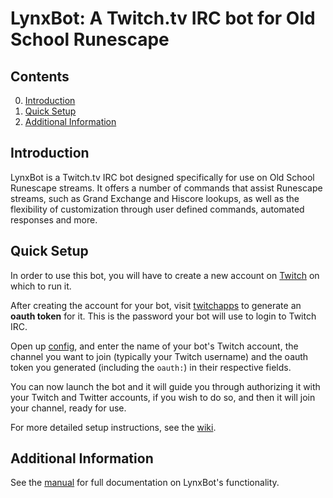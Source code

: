 # LynxBot: A Twitch.tv IRC bot for Old School Runescape

## Contents

0. [Introduction](#introduction)
1. [Quick Setup](#quick-setup)
2. [Additional Information](#additional-information)

## Introduction

LynxBot is a Twitch.tv IRC bot designed specifically for use on Old School
Runescape streams. It offers a number of commands that assist Runescape
streams, such as Grand Exchange and Hiscore lookups, as well as the flexibility
of customization through user defined commands, automated responses and more.

## Quick Setup

In order to use this bot, you will have to create a new account on
[Twitch](http://twitch.tv) on which to run it.

After creating the account for your bot, visit
[twitchapps](https://twitchapps.com/tmi) to generate an **oauth token** for it.
This is the password your bot will use to login to Twitch IRC.

Open up [config](/config.txt), and enter the name of your bot's Twitch
account, the channel you want to join (typically your Twitch username) and the
oauth token you generated (including the `oauth:`) in their respective fields.

You can now launch the bot and it will guide you through authorizing it with
your Twitch and Twitter accounts, if you wish to do so, and then it will join
your channel, ready for use.

For more detailed setup instructions, see the
[wiki](https://github.com/frolv/lynxbot/wiki/Setup).

## Additional Information

See the [manual](https://frolv.github.io/lynxbot/manual) for full documentation
on LynxBot's functionality.

